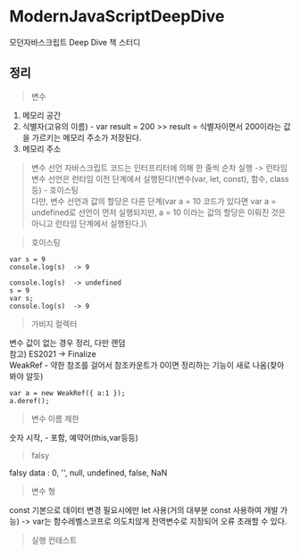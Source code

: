 # ModernJavaScriptDeepDive
모던자바스크립트 Deep Dive 책 스터디

## 정리
> 변수 
1. 메모리 공간
2. 식별자(고유의 이름) - var result = 200 >> result = 식별자이면서 200이라는 값을 가르키는 메모리 주소가 저장된다.
3. 메모리 주소

> 변수 선언
자바스크립트 코드는 인터프리터에 의해 한 줄씩 순차 실행 -> 런타임\
변수 선언은 런타임 이전 단계에서 실행된다!(변수(var, let, const), 함수, class등) - 호이스팅\
다만, 변수 선언과 값의 할당은 다른 단계(var a = 10 코드가 있다면 var a = undefined로 선언이 먼저 실행되지만, a = 10 이라는 값의 할당은 이뤄진 것은 아니고 런타임 단계에서 실행된다.)\

> 호이스팅
```
var s = 9
console.log(s)  -> 9
```
```
console.log(s)  -> undefined
s = 9
var s;
console.log(s)  -> 9
```

> 가비지 컬렉터

변수 값이 없는 경우 정리, 다만 랜덤\
참고) ES2021 -> Finalize\
WeakRef - 약한 참조를 걸어서 참조카운트가 0이면 정리하는 기능이 새로 나옴(찾아봐야 알듯)
```
var a = new WeakRef({ a:1 });
a.deref();
```

> 변수 이름 제한

숫자 시작, - 포함, 예약어(this,var등등)

> falsy
> 
falsy data : 0, '', null, undefined, false, NaN

> 변수 형

const 기본으로 데이터 변경 필요시에만 let 사용(거의 대부분 const 사용하여 개발 가능) 
-> var는 함수레벨스코프로 의도치않게 전역변수로 지정되어 오류 초래할 수 있다.

> 실행 컨테스트

